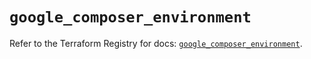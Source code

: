 # `google_composer_environment`

Refer to the Terraform Registry for docs: [`google_composer_environment`](https://registry.terraform.io/providers/hashicorp/google-beta/6.18.0/docs/resources/google_composer_environment).
